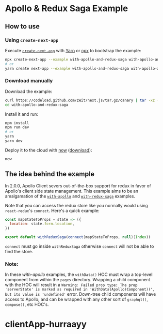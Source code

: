 # Apollo & Redux Saga Example

## How to use

### Using `create-next-app`

Execute [`create-next-app`](https://github.com/zeit/next.js/tree/canary/packages/create-next-app) with [Yarn](https://yarnpkg.com/lang/en/docs/cli/create/) or [npx](https://github.com/zkat/npx#readme) to bootstrap the example:

```bash
npx create-next-app --example with-apollo-and-redux-saga with-apollo-and-redux-saga-app
# or
yarn create next-app --example with-apollo-and-redux-saga with-apollo-and-redux-saga-app
```

### Download manually

Download the example:

```bash
curl https://codeload.github.com/zeit/next.js/tar.gz/canary | tar -xz --strip=2 next.js-canary/examples/with-apollo-and-redux-saga
cd with-apollo-and-redux-saga
```

Install it and run:

```bash
npm install
npm run dev
# or
yarn
yarn dev
```

Deploy it to the cloud with [now](https://zeit.co/now) ([download](https://zeit.co/download)):

```bash
now
```

## The idea behind the example

In 2.0.0, Apollo Client severs out-of-the-box support for redux in favor of Apollo's client side state management. This example aims to be an amalgamation of the [`with-apollo`](https://github.com/zeit/next.js/tree/master/examples/with-apollo) and [`with-redux-saga`](https://github.com/zeit/next.js/tree/master/examples/with-redux-saga) examples.

Note that you can access the redux store like you normally would using `react-redux`'s `connect`. Here's a quick example:

```js
const mapStateToProps = state => ({
  location: state.form.location,
})

export default withReduxSaga(connect(mapStateToProps, null)(Index))
```

`connect` must go inside `withReduxSaga` otherwise `connect` will not be able to find the store.

### Note:

In these _with-apollo_ examples, the `withData()` HOC must wrap a top-level component from within the `pages` directory. Wrapping a child component with the HOC will result in a `Warning: Failed prop type: The prop 'serverState' is marked as required in 'WithData(Apollo(Component))', but its value is 'undefined'` error. Down-tree child components will have access to Apollo, and can be wrapped with any other sort of `graphql()`, `compose()`, etc HOC's.
# clientApp-hurraayy

